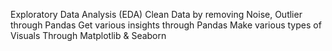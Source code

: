 Exploratory Data Analysis (EDA)
Clean Data by removing Noise, Outlier through Pandas
Get various insights through Pandas
Make various types of Visuals Through  Matplotlib & Seaborn
